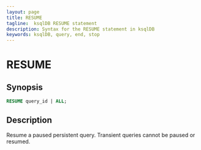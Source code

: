 ```yaml
---
layout: page
title: RESUME
tagline:  ksqlDB RESUME statement
description: Syntax for the RESUME statement in ksqlDB
keywords: ksqlDB, query, end, stop
---
```


RESUME
=========

Synopsis
--------

```sql
RESUME query_id | ALL;
```

Description
-----------

Resume a paused persistent query.  Transient queries cannot be paused or resumed.
